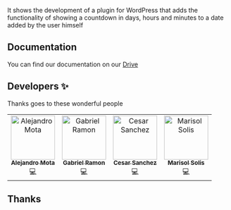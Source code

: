 
It shows the development of a plugin for WordPress that adds the functionality of showing a countdown in days, hours and minutes to a date added by the user himself
 
## Documentation
You can find our documentation on our [Drive](https://drive.google.com/drive/u/2/folders/1cUdb39DSAFEZmSnMARXeDhJWAdFjkjZV)

## Developers ✨

Thanks goes to these wonderful people

<!-- ALL-CONTRIBUTORS-LIST:START - Do not remove or modify this section -->
<!-- prettier-ignore-start -->
<!-- markdownlint-disable -->
<table>
  <tr>
    <td align="center"><a href="https://github.com/alejandromotadev"><img src="https://avatars.githubusercontent.com/u/107156668?v=4" width="100px;" alt="Alejandro Mota"/><br /><sub><b>Alejandro Mota</b></sub></a><br /><a>💻</a></td>
    <td align="center"><a href="https://github.com/Gabriel-Ramon"><img src="https://avatars.githubusercontent.com/u/103237220?v=4" width="100px;" alt="Gabriel Ramon"/><br /><sub><b>Gabriel Ramon</b></sub></a><br /><a>💻</a></td>
        <td align="center"><a href="https://github.com/CesarSanchezdev"><img src="https://avatars.githubusercontent.com/u/110840112?v=4" width="100px;" alt="Cesar Sanchez"/><br /><sub><b>Cesar Sanchez</b></sub></a><br /><a>💻</a></td>
            <td align="center"><a href="https://github.com/marisolis"><img src="https://avatars.githubusercontent.com/u/110839185?v=4" width="100px;" alt="Marisol Solis"/><br /><sub><b>Marisol Solis</b></sub></a><br /><a>💻</a></td>
  </tr>
</table>

<!-- markdownlint-enable -->
<!-- prettier-ignore-end -->
<!-- ALL-CONTRIBUTORS-LIST:END -->

## Thanks
